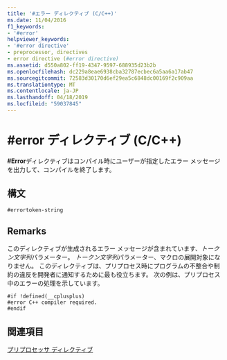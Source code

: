 ```yaml
---
title: '#エラー ディレクティブ (C/C++)'
ms.date: 11/04/2016
f1_keywords:
- '#error'
helpviewer_keywords:
- '#error directive'
- preprocessor, directives
- error directive (#error directive)
ms.assetid: d550a802-ff19-4347-9597-688935d23b2b
ms.openlocfilehash: dc229a8eae6938cba32787ecbec6a5aa6a17ab47
ms.sourcegitcommit: 72583d30170d6ef29ea5c6848dc00169f2c909aa
ms.translationtype: MT
ms.contentlocale: ja-JP
ms.lasthandoff: 04/18/2019
ms.locfileid: "59037845"
---
```

# <a name="error-directive-cc"></a>#error ディレクティブ (C/C++)
**#Error**ディレクティブはコンパイル時にユーザーが指定したエラー メッセージを出力して、コンパイルを終了します。

## <a name="syntax"></a>構文

```
#errortoken-string
```

## <a name="remarks"></a>Remarks

このディレクティブが生成されるエラー メッセージが含まれています、*トークン文字列*パラメーター。 *トークン文字列*パラメーター、マクロの展開対象になりません。 このディレクティブは、プリプロセス時にプログラムの不整合や制約の違反を開発者に通知するために最も役立ちます。 次の例は、プリプロセス中のエラーの処理を示しています。

```
#if !defined(__cplusplus)
#error C++ compiler required.
#endif
```

## <a name="see-also"></a>関連項目

[プリプロセッサ ディレクティブ](../preprocessor/preprocessor-directives.md)